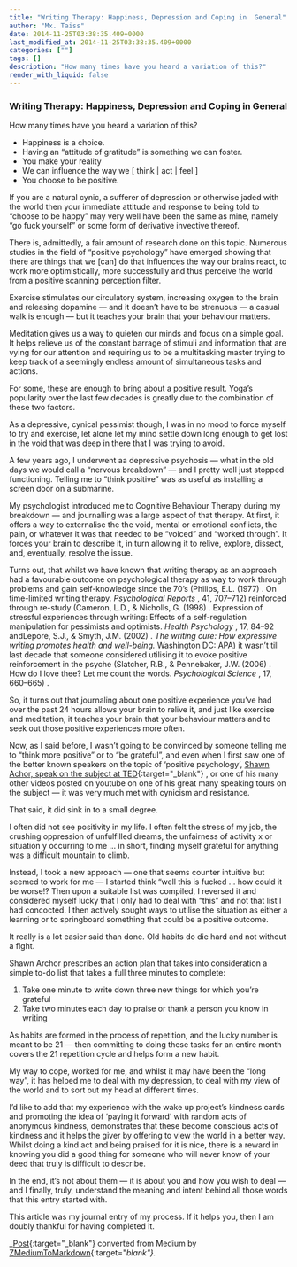 ```yaml
---
title: "Writing Therapy: Happiness, Depression and Coping in  General"
author: "Mx. Taiss"
date: 2014-11-25T03:38:35.409+0000
last_modified_at: 2014-11-25T03:38:35.409+0000
categories: [""]
tags: []
description: "How many times have you heard a variation of this?"
render_with_liquid: false
---
```


### Writing Therapy: Happiness, Depression and Coping in General

How many times have you heard a variation of this?
- Happiness is a choice\.
- Having an “attitude of gratitude” is something we can foster\.
- You make your reality
- We can influence the way we \[ think \| act \| feel \]
- You choose to be positive\.


If you are a natural cynic, a sufferer of depression or otherwise jaded with the world then your immediate attitude and response to being told to “choose to be happy” may very well have been the same as mine, namely “go fuck yourself” or some form of derivative invective thereof\.

There is, admittedly, a fair amount of research done on this topic\. Numerous studies in the field of “positive psychology” have emerged showing that there are things that we \[can\] do that influences the way our brains react, to work more optimistically, more successfully and thus perceive the world from a positive scanning perception filter\.

Exercise stimulates our circulatory system, increasing oxygen to the brain and releasing dopamine — and it doesn’t have to be strenuous — a casual walk is enough — but it teaches your brain that your behaviour matters\.

Meditation gives us a way to quieten our minds and focus on a simple goal\. It helps relieve us of the constant barrage of stimuli and information that are vying for our attention and requiring us to be a multitasking master trying to keep track of a seemingly endless amount of simultaneous tasks and actions\.

For some, these are enough to bring about a positive result\. Yoga’s popularity over the last few decades is greatly due to the combination of these two factors\.

As a depressive, cynical pessimist though, I was in no mood to force myself to try and exercise, let alone let my mind settle down long enough to get lost in the void that was deep in there that I was trying to avoid\.

A few years ago, I underwent aa depressive psychosis — what in the old days we would call a “nervous breakdown” — and I pretty well just stopped functioning\. Telling me to “think positive” was as useful as installing a screen door on a submarine\.

My psychologist introduced me to Cognitive Behaviour Therapy during my breakdown — and journalling was a large aspect of that therapy\. At first, it offers a way to externalise the the void, mental or emotional conflicts, the pain, or whatever it was that needed to be “voiced” and “worked through”\. It forces your brain to describe it, in turn allowing it to relive, explore, dissect, and, eventually, resolve the issue\.

Turns out, that whilst we have known that writing therapy as an approach had a favourable outcome on psychological therapy as way to work through problems and gain self\-knowledge since the 70’s \(Philips, E\.L\. \(1977\) \. On time\-limited writing therapy\. _Psychological Reports_ , 41, 707–712\) reinforced through re\-study \(Cameron, L\.D\., & Nicholls, G\. \(1998\) \. Expression of stressful experiences through writing: Effects of a self\-regulation manipulation for pessimists and optimists\. _Health Psychology_ , 17, 84–92 andLepore, S\.J\., & Smyth, J\.M\. \(2002\) \. _The writing cure: How expressive writing promotes health and well\-being\._ Washington DC: APA\) it wasn’t till last decade that someone considered utilising it to evoke positive reinforcement in the psyche \(Slatcher, R\.B\., & Pennebaker, J\.W\. \(2006\) \. How do I love thee? Let me count the words\. _Psychological Science_ , 17, 660–665\) \.

So, it turns out that journaling about one positive experience you’ve had over the past 24 hours allows your brain to relive it, and just like exercise and meditation, it teaches your brain that your behaviour matters and to seek out those positive experiences more often\.

Now, as I said before, I wasn’t going to be convinced by someone telling me to “think more positive” or to “be grateful”, and even when I first saw one of the better known speakers on the topic of ‘positive psychology’, [Shawn Achor, speak on the subject at TED](https://www.ted.com/talks/shawn_achor_the_happy_secret_to_better_work?language=en){:target="_blank"} , or one of his many other videos posted on youtube on one of his great many speaking tours on the subject — it was very much met with cynicism and resistance\.

That said, it did sink in to a small degree\.

I often did not see positivity in my life\. I often felt the stress of my job, the crushing oppression of unfulfilled dreams, the unfairness of activity x or situation y occurring to me … in short, finding myself grateful for anything was a difficult mountain to climb\.

Instead, I took a new approach — one that seems counter intuitive but seemed to work for me — I started think “well this is fucked … how could it be worse\!? Then upon a suitable list was compiled, I reversed it and considered myself lucky that I only had to deal with “this” and not that list I had concocted\. I then actively sought ways to utilise the situation as either a learning or to springboard something that could be a positive outcome\.

It really is a lot easier said than done\. Old habits do die hard and not without a fight\.

Shawn Archor prescribes an action plan that takes into consideration a simple to\-do list that takes a full three minutes to complete:
1. Take one minute to write down three new things for which you’re grateful
2. Take two minutes each day to praise or thank a person you know in writing


As habits are formed in the process of repetition, and the lucky number is meant to be 21 — then committing to doing these tasks for an entire month covers the 21 repetition cycle and helps form a new habit\.

My way to cope, worked for me, and whilst it may have been the “long way”, it has helped me to deal with my depression, to deal with my view of the world and to sort out my head at different times\.

I’d like to add that my experience with the wake up project’s kindness cards and promoting the idea of ‘paying it forward’ with random acts of anonymous kindness, demonstrates that these become conscious acts of kindness and it helps the giver by offering to view the world in a better way\. Whilst doing a kind act and being praised for it is nice, there is a reward in knowing you did a good thing for someone who will never know of your deed that truly is difficult to describe\.

In the end, it’s not about them — it is about you and how you wish to deal — and I finally, truly, understand the meaning and intent behind all those words that this entry started with\.

This article was my journal entry of my process\. If it helps you, then I am doubly thankful for having completed it\.



_[Post](https://medium.com/@TaissQ/writing-therapy-happiness-depression-and-coping-in-general-113b748a2ed9){:target="_blank"} converted from Medium by [ZMediumToMarkdown](https://github.com/ZhgChgLi/ZMediumToMarkdown){:target="_blank"}._
